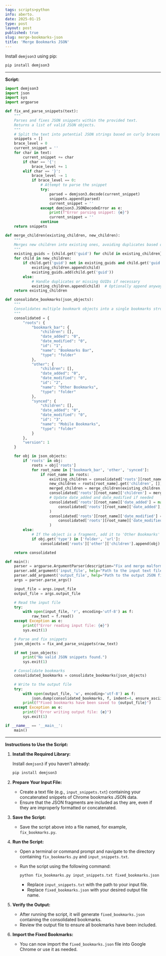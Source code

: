 ```yaml
---
tags: scripts>python
info: aberto.
date: 2025-01-15
type: post
layout: post
published: true
slug: merge-bookmarks-json
title: 'Merge Bookmarks JSON'
---
```

Install `demjson3` using pip:

```bash
pip install demjson3
```

---

**Script:**

```python
import demjson3
import json
import sys
import argparse

def fix_and_parse_snippets(text):
    """
    Parses and fixes JSON snippets within the provided text.
    Returns a list of valid JSON objects.
    """
    # Split the text into potential JSON strings based on curly braces
    snippets = []
    brace_level = 0
    current_snippet = ''
    for char in text:
        current_snippet += char
        if char == '{':
            brace_level += 1
        elif char == '}':
            brace_level -= 1
            if brace_level == 0:
                # Attempt to parse the snippet
                try:
                    parsed = demjson3.decode(current_snippet)
                    snippets.append(parsed)
                    current_snippet = ''
                except demjson3.JSONDecodeError as e:
                    print(f"Error parsing snippet: {e}")
                    current_snippet = ''
                continue
    return snippets

def merge_children(existing_children, new_children):
    """
    Merges new children into existing ones, avoiding duplicates based on GUID.
    """
    existing_guids = {child.get('guid') for child in existing_children}
    for child in new_children:
        if child.get('guid') not in existing_guids and child.get('guid') is not None:
            existing_children.append(child)
            existing_guids.add(child.get('guid'))
        else:
            # Handle duplicates or missing GUIDs if necessary
            existing_children.append(child)  # Optionally append anyway
    return existing_children

def consolidate_bookmarks(json_objects):
    """
    Consolidates multiple bookmark objects into a single bookmarks structure.
    """
    consolidated = {
        "roots": {
            "bookmark_bar": {
                "children": [],
                "date_added": "0",
                "date_modified": "0",
                "id": "1",
                "name": "Bookmarks Bar",
                "type": "folder"
            },
            "other": {
                "children": [],
                "date_added": "0",
                "date_modified": "0",
                "id": "2",
                "name": "Other Bookmarks",
                "type": "folder"
            },
            "synced": {
                "children": [],
                "date_added": "0",
                "date_modified": "0",
                "id": "3",
                "name": "Mobile Bookmarks",
                "type": "folder"
            }
        },
        "version": 1
    }

    for obj in json_objects:
        if 'roots' in obj:
            roots = obj['roots']
            for root_name in ['bookmark_bar', 'other', 'synced']:
                if root_name in roots:
                    existing_children = consolidated['roots'][root_name]['children']
                    new_children = roots[root_name].get('children', [])
                    merged_children = merge_children(existing_children, new_children)
                    consolidated['roots'][root_name]['children'] = merged_children
                    # Update date_added and date_modified if needed
                    consolidated['roots'][root_name]['date_added'] = max(
                        consolidated['roots'][root_name]['date_added'], roots[root_name].get('date_added', "0")
                    )
                    consolidated['roots'][root_name]['date_modified'] = max(
                        consolidated['roots'][root_name]['date_modified'], roots[root_name].get('date_modified', "0")
                    )
        else:
            # If the object is a fragment, add it to 'Other Bookmarks'
            if obj.get('type') in ['folder', 'url']:
                consolidated['roots']['other']['children'].append(obj)

    return consolidated

def main():
    parser = argparse.ArgumentParser(description="Fix and merge malformed Google Chrome bookmarks JSON snippets.")
    parser.add_argument('input_file', help="Path to the input text file containing concatenated JSON snippets.")
    parser.add_argument('output_file', help="Path to the output JSON file for the fixed bookmarks.")
    args = parser.parse_args()

    input_file = args.input_file
    output_file = args.output_file

    # Read the input file
    try:
        with open(input_file, 'r', encoding='utf-8') as f:
            raw_text = f.read()
    except Exception as e:
        print(f"Error reading input file: {e}")
        sys.exit(1)

    # Parse and fix snippets
    json_objects = fix_and_parse_snippets(raw_text)

    if not json_objects:
        print("No valid JSON snippets found.")
        sys.exit(1)

    # Consolidate bookmarks
    consolidated_bookmarks = consolidate_bookmarks(json_objects)

    # Write to the output file
    try:
        with open(output_file, 'w', encoding='utf-8') as f:
            json.dump(consolidated_bookmarks, f, indent=4, ensure_ascii=False)
        print(f"Fixed bookmarks have been saved to {output_file}")
    except Exception as e:
        print(f"Error writing output file: {e}")
        sys.exit(1)

if __name__ == '__main__':
    main()
```

---

**Instructions to Use the Script:**

1. **Install the Required Library:**

   Install `demjson3` if you haven't already:

   ```bash
   pip install demjson3
   ```

2. **Prepare Your Input File:**

   - Create a text file (e.g., `input_snippets.txt`) containing your concatenated snippets of Chrome bookmarks JSON data.
   - Ensure that the JSON fragments are included as they are, even if they are improperly formatted or concatenated.

3. **Save the Script:**

   - Save the script above into a file named, for example, `fix_bookmarks.py`.

4. **Run the Script:**

   - Open a terminal or command prompt and navigate to the directory containing `fix_bookmarks.py` and `input_snippets.txt`.
   - Run the script using the following command:

     ```bash
     python fix_bookmarks.py input_snippets.txt fixed_bookmarks.json
     ```

     - Replace `input_snippets.txt` with the path to your input file.
     - Replace `fixed_bookmarks.json` with your desired output file name.

5. **Verify the Output:**

   - After running the script, it will generate `fixed_bookmarks.json` containing the consolidated bookmarks.
   - Review the output file to ensure all bookmarks have been included.

6. **Import the Fixed Bookmarks:**

   - You can now import the `fixed_bookmarks.json` file into Google Chrome or use it as needed.